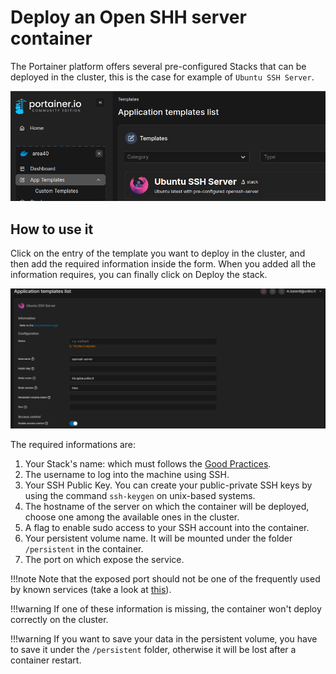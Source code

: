 # Deploy an Open SHH server container
The Portainer platform offers several pre-configured Stacks that can be deployed in the cluster, this is the case for example of `Ubuntu SSH Server`. 

![](../images/ubuntu-openssh-server.png)

## How to use it
Click on the entry of the template you want to deploy in the cluster, and then add the required information inside the form. 
When you added all the information requires, you can finally click on Deploy the stack.

![](../images/openssh-server-template.png)

The required informations are: 

1. Your Stack's name: which must follows the [Good Practices](../good-practices.md).
2. The username to log into the machine using SSH. 
3. Your SSH Public Key. You can create your public-private SSH keys by using the command `ssh-keygen` on unix-based systems.
4. The hostname of the server on which the container will be deployed, choose one among the available ones in the cluster.
5. A flag to enable sudo access to your SSH account into the container.
6. Your persistent volume name. It will be mounted under the folder `/persistent` in the container.
7. The port on which expose the service. 

!!!note
    Note that the exposed port should not be one of the frequently used by known services (take a look at [this](https://en.wikipedia.org/wiki/List_of_TCP_and_UDP_port_numbers)).

!!!warning
    If one of these information is missing, the container won't deploy correctly on the cluster.

!!!warning
    If you want to save your data in the persistent volume, you have to save it under the `/persistent` folder, otherwise it will be lost after a container restart.
